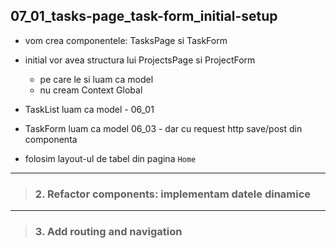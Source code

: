 
## 07_01_tasks-page_task-form_initial-setup

- vom crea componentele: TasksPage si TaskForm

- initial vor avea structura lui ProjectsPage si ProjectForm
    - pe care le si luam ca model 
    - nu cream Context Global

- TaskList luam ca model - 06_01
- TaskForm luam ca model 06_03 - dar cu request http save/post din componenta

- folosim layout-ul de tabel din pagina `Home`


---

> ### 2. Refactor components: implementam datele dinamice

---

> ### 3. Add routing and navigation

